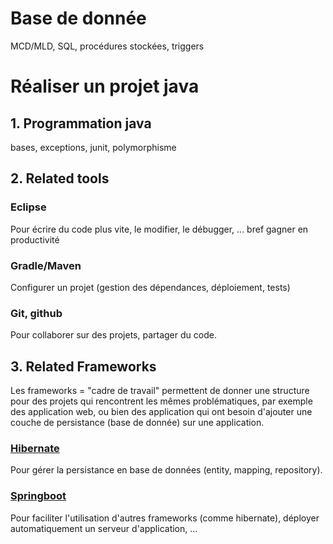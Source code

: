 # Base de donnée

MCD/MLD, SQL, procédures stockées, triggers

# Réaliser un projet java

## 1. Programmation java

bases, exceptions, junit, polymorphisme

## 2. Related tools

### Eclipse

Pour écrire du code plus vite, le modifier, le débugger, ... bref gagner en productivité

### Gradle/Maven

Configurer un projet (gestion des dépendances, déploiement, tests)

### Git, github

Pour collaborer sur des projets, partager du code.


## 3. Related Frameworks

Les frameworks = "cadre de travail" permettent de donner une structure pour des projets qui rencontrent les mêmes problématiques, par exemple des application web, ou bien des application qui ont besoin d'ajouter une couche de persistance (base de donnée) sur une application.

### [Hibernate](java/frameworks/hibernate/README.md)

Pour gérer la persistance en base de données (entity, mapping, repository).

### [Springboot](java/frameworks/springboot/README.md)

Pour faciliter l'utilisation d'autres frameworks (comme hibernate), déployer automatiquement un serveur d'application, ...
